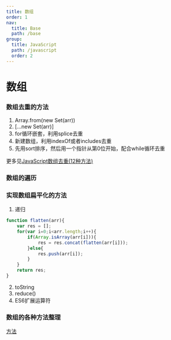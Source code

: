 ```yaml
---
title: 数组
order: 1
nav:
  title: Base
  path: /base
group:
  title: JavaScript
  path: /javascript
  order: 2
---
```


# 数组

### 数组去重的方法
1. Array.from(new Set(arr))
2. [...new Set(arr)]
3. for循环嵌套，利用splice去重
4. 新建数组，利用indexOf或者includes去重
5. 先用sort排序，然后用一个指针从第0位开始，配合while循环去重

更多见[JavaScript数组去重(12种方法)](https://segmentfault.com/a/1190000016418021)

### 数组的遍历

### 实现数组扁平化的方法
1. 递归
```js
function flatten(arr){
    var res = [];
    for(var i=0;i<arr.length;i++){
        if(Array.isArray(arr[i])){
            res = res.concat(flatten(arr[i]));
        }else{
            res.push(arr[i]);
        }
    }
    return res;
}
```
2. toString 
3. reduce()
4. ES6扩展运算符

### 数组的各种方法整理
[方法](https://juejin.cn/post/6844903652381949965)
